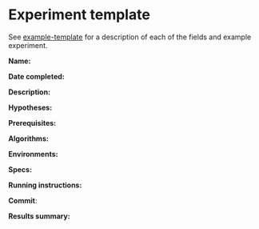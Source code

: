 # Experiment template

See [example-template](experiments/example.md) for a description of each of the fields and example experiment.

**Name:**

**Date completed:**

**Description:**

**Hypotheses:**

**Prerequisites:**

**Algorithms:**

**Environments:**

**Specs:**

**Running instructions:**

**Commit**:

**Results summary:**
